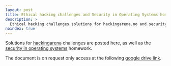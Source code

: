 ```yaml
---
layout: post
title: Ethical hacking challenges and Security in Operating Systems homework
description: >
  Ethical hacking challenges solutions for hackingarena.no and security in operating systems homework.
noindex: true
---
```


Solutions for [hackingarena] challenges are posted here, as well as the [security in operating systems] homework.

The document is on request only access at the following [google drive link].

[google drive link]: https://drive.google.com/drive/folders/1nLDz4_P2o1ocWKK5bgE-My7iAe_8JSx-?usp=sharing
[hackingarena]: https://hackingarena.no/home/index.html
[security in operating systems]: https://www.uio.no/studier/emner/matnat/its/TEK5510/index-eng.html
